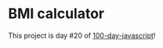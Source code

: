# BMI calculator
This project is day #20 of <a href="https://github.com/grigoryan-m/100-day-javascript.git">100-day-javascript</a>!

